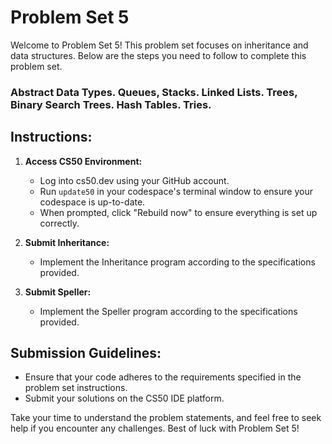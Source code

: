 # Problem Set 5

Welcome to Problem Set 5! This problem set focuses on inheritance and data structures. Below are the steps you need to follow to complete this problem set.

### Abstract Data Types. Queues, Stacks. Linked Lists. Trees, Binary Search Trees. Hash Tables. Tries.

## Instructions:

1. **Access CS50 Environment:**
   - Log into cs50.dev using your GitHub account.
   - Run `update50` in your codespace's terminal window to ensure your codespace is up-to-date.
   - When prompted, click "Rebuild now" to ensure everything is set up correctly.

2. **Submit Inheritance:**
   - Implement the Inheritance program according to the specifications provided.

3. **Submit Speller:**
   - Implement the Speller program according to the specifications provided.

## Submission Guidelines:
- Ensure that your code adheres to the requirements specified in the problem set instructions.
- Submit your solutions on the CS50 IDE platform.

Take your time to understand the problem statements, and feel free to seek help if you encounter any challenges. Best of luck with Problem Set 5!